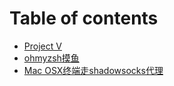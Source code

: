 # Table of contents

* [Project V](README.md)
* [ohmyzsh摸鱼](ohmyzsh-mo-yu.md)
* [Mac OSX终端走shadowsocks代理](untitled.md)

